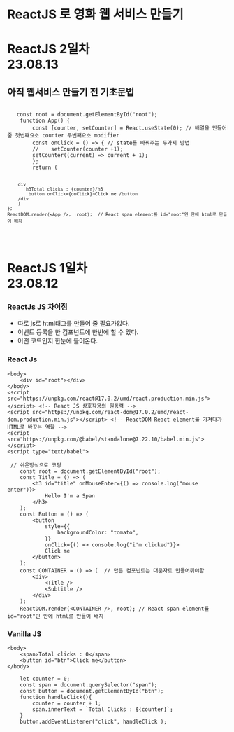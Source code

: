 # ReactJS 로 영화 웹 서비스 만들기
<h1>ReactJS 2일차<br>23.08.13</h1>
<h2>아직 웹서비스 만들기 전 기초문법</h2>
<pre><code>
   const root = document.getElementById("root");
    function App() { 
        const [counter, setCounter] = React.useState(0); // 배열을 만들어줌 첫번쨰요소 counter 두번째요소 modifier
        const onClick = () => { // state를 바꿔주는 두가지 방법
        //    setCounter(counter +1);
        setCounter((current) => current + 1);
        };
        return (
        
        div
           h3Total clicks : {counter}/h3
            button onClick={onClick}>Click me /button
        /div
        )
    };
    ReactDOM.render(<App />,  root);  // React span element를 id="root"인 안에 html로 만들어 배치

</code></pre>

<h1>ReactJS 1일차<br>23.08.12</h1>
<h3>ReactJs JS 차이점</h3>
<ul>
<li> 따로 js로 html태그를 만들어 줄 필요가없다. </li>
<li> 이벤트 등록을 한 컴포넌트에 한번에 할 수 있다.</li>
<li> 어떤 코드인지 한눈에 들어온다.</li>
</ul>

<h3>React Js</h3>

```
<body>
    <div id="root"></div>
</body>
<script src="https://unpkg.com/react@17.0.2/umd/react.production.min.js"></script> <!-- React JS 상호작용의 원동력 -->
<script src="https://unpkg.com/react-dom@17.0.2/umd/react-dom.production.min.js"></script> <!-- ReactDOM React element를 가져다가 HTML로 바꾸는 역할 -->
<script src="https://unpkg.com/@babel/standalone@7.22.10/babel.min.js"></script>
<script type="text/babel">

 // 쉬운방식으로 코딩
    const root = document.getElementById("root");
    const Title = () => (
        <h3 id="title" onMouseEnter={() => console.log("mouse enter")}>
            Hello I'm a Span
        </h3>
    );
    const Button = () => (
        <button
            style={{
                backgroundColor: "tomato",
            }}
            onClick={() => console.log("i'm clicked")}>
            Click me
        </button>
    );
    const CONTAINER = () => (  // 만든 컴포넌트는 대문자로 만들어줘야함
        <div>
            <Title />
            <Subtitle />
        </div>
    );
    ReactDOM.render(<CONTAINER />, root); // React span element를 id="root"인 안에 html로 만들어 배치
```

<h3>Vanilla JS</h3>

```
<body>
    <span>Total clicks : 0</span>
    <button id="btn">Click me</button>
</body>

    let counter = 0;
    const span = document.querySelector("span");
    const button = document.getElementById("btn");
    function handleClick(){
        counter = counter + 1;
        span.innerText = `Total Clicks : ${counter}`;
    }
    button.addEventListener("click", handleClick );
```